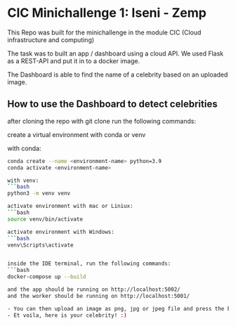 # CIC Minichallenge 1: Iseni - Zemp
This Repo was built for the minichallenge in the module CIC (Cloud infrastructure and computing)

The task was to built an app / dashboard using a cloud API. We used Flask as a REST-API and put it in to a docker image.

The Dashboard is able to find the name of a celebrity based on an uploaded image.

## How to use the Dashboard to detect celebrities

after cloning the repo with git clone <repository-url> run the following commands:

create a virtual environment with conda or venv

with conda:
  ```bash
  conda create --name <environment-name> python=3.9
  conda activate <environment-name>

with venv:
  ```bash
  python3 -m venv venv

activate environment with mac or Liniux:
  ```bash
  source venv/bin/activate

activate environment with Windows:
  ```bash
  venv\Scripts\activate


inside the IDE terminal, run the following commands:
```bash
docker-compose up --build

and the app should be running on http://localhost:5002/
and the worker should be running on http://localhost:5001/

- You can then upload an image as png, jpg or jpeg file and press the button "upload"
- Et voila, here is your celebrity! :) 
